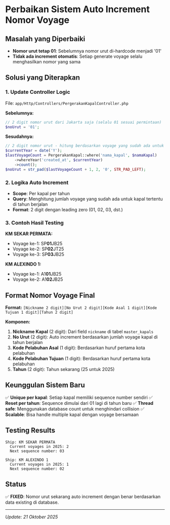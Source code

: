 # Perbaikan Sistem Auto Increment Nomor Voyage

## Masalah yang Diperbaiki

-   **Nomor urut tetap 01**: Sebelumnya nomor urut di-hardcode menjadi '01'
-   **Tidak ada increment otomatis**: Setiap generate voyage selalu menghasilkan nomor yang sama

## Solusi yang Diterapkan

### 1. Update Controller Logic

File: `app/Http/Controllers/PergerakanKapalController.php`

**Sebelumnya:**

```php
// 2 digit nomor urut dari Jakarta saja (selalu 01 sesuai permintaan)
$noUrut = '01';
```

**Sesudahnya:**

```php
// 2 digit nomor urut - hitung berdasarkan voyage yang sudah ada untuk kapal ini di tahun ini
$currentYear = date('Y');
$lastVoyageCount = PergerakanKapal::where('nama_kapal', $namaKapal)
    ->whereYear('created_at', $currentYear)
    ->count();
$noUrut = str_pad($lastVoyageCount + 1, 2, '0', STR_PAD_LEFT);
```

### 2. Logika Auto Increment

-   **Scope**: Per kapal per tahun
-   **Query**: Menghitung jumlah voyage yang sudah ada untuk kapal tertentu di tahun berjalan
-   **Format**: 2 digit dengan leading zero (01, 02, 03, dst.)

### 3. Contoh Hasil Testing

**KM SEKAR PERMATA:**

-   Voyage ke-1: SP**01**JB25
-   Voyage ke-2: SP**02**JT25
-   Voyage ke-3: SP**03**JB25

**KM ALEXINDO 1:**

-   Voyage ke-1: A1**01**JB25
-   Voyage ke-2: A1**02**JB25

## Format Nomor Voyage Final

**Format:** `[Nickname 2 digit][No Urut 2 digit][Kode Asal 1 digit][Kode Tujuan 1 digit][Tahun 2 digit]`

**Komponen:**

1. **Nickname Kapal** (2 digit): Dari field `nickname` di tabel `master_kapals`
2. **No Urut** (2 digit): Auto increment berdasarkan jumlah voyage kapal di tahun berjalan
3. **Kode Pelabuhan Asal** (1 digit): Berdasarkan huruf pertama kota pelabuhan
4. **Kode Pelabuhan Tujuan** (1 digit): Berdasarkan huruf pertama kota pelabuhan
5. **Tahun** (2 digit): Tahun sekarang (25 untuk 2025)

## Keunggulan Sistem Baru

✅ **Unique per kapal**: Setiap kapal memiliki sequence number sendiri
✅ **Reset per tahun**: Sequence dimulai dari 01 lagi di tahun baru
✅ **Thread safe**: Menggunakan database count untuk menghindari collision
✅ **Scalable**: Bisa handle multiple kapal dengan voyage bersamaan

## Testing Results

```
Ship: KM SEKAR PERMATA
  Current voyages in 2025: 2
  Next sequence number: 03

Ship: KM ALEXINDO 1
  Current voyages in 2025: 1
  Next sequence number: 02
```

## Status

✅ **FIXED**: Nomor urut sekarang auto increment dengan benar berdasarkan data existing di database.

---

_Update: 21 Oktober 2025_

